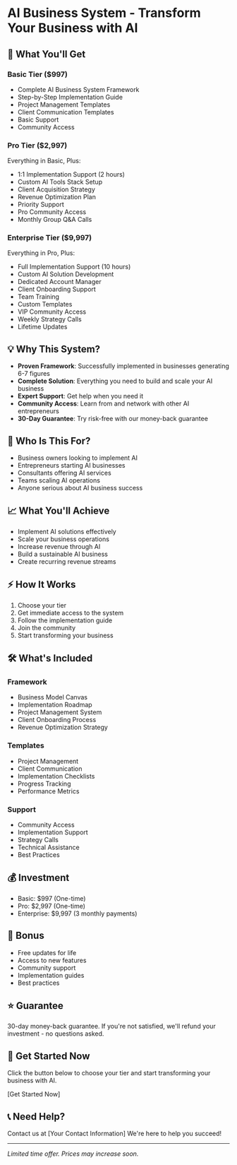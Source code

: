 # AI Business System - Transform Your Business with AI

## 🚀 What You'll Get

### Basic Tier ($997)
- Complete AI Business System Framework
- Step-by-Step Implementation Guide
- Project Management Templates
- Client Communication Templates
- Basic Support
- Community Access

### Pro Tier ($2,997)
Everything in Basic, Plus:
- 1:1 Implementation Support (2 hours)
- Custom AI Tools Stack Setup
- Client Acquisition Strategy
- Revenue Optimization Plan
- Priority Support
- Pro Community Access
- Monthly Group Q&A Calls

### Enterprise Tier ($9,997)
Everything in Pro, Plus:
- Full Implementation Support (10 hours)
- Custom AI Solution Development
- Dedicated Account Manager
- Client Onboarding Support
- Team Training
- Custom Templates
- VIP Community Access
- Weekly Strategy Calls
- Lifetime Updates

## 💡 Why This System?

- **Proven Framework**: Successfully implemented in businesses generating 6-7 figures
- **Complete Solution**: Everything you need to build and scale your AI business
- **Expert Support**: Get help when you need it
- **Community Access**: Learn from and network with other AI entrepreneurs
- **30-Day Guarantee**: Try risk-free with our money-back guarantee

## 🎯 Who Is This For?

- Business owners looking to implement AI
- Entrepreneurs starting AI businesses
- Consultants offering AI services
- Teams scaling AI operations
- Anyone serious about AI business success

## 📈 What You'll Achieve

- Implement AI solutions effectively
- Scale your business operations
- Increase revenue through AI
- Build a sustainable AI business
- Create recurring revenue streams

## ⚡️ How It Works

1. Choose your tier
2. Get immediate access to the system
3. Follow the implementation guide
4. Join the community
5. Start transforming your business

## 🛠️ What's Included

### Framework
- Business Model Canvas
- Implementation Roadmap
- Project Management System
- Client Onboarding Process
- Revenue Optimization Strategy

### Templates
- Project Management
- Client Communication
- Implementation Checklists
- Progress Tracking
- Performance Metrics

### Support
- Community Access
- Implementation Support
- Strategy Calls
- Technical Assistance
- Best Practices

## 💰 Investment

- Basic: $997 (One-time)
- Pro: $2,997 (One-time)
- Enterprise: $9,997 (3 monthly payments)

## 🎁 Bonus

- Free updates for life
- Access to new features
- Community support
- Implementation guides
- Best practices

## ⭐️ Guarantee

30-day money-back guarantee. If you're not satisfied, we'll refund your investment - no questions asked.

## 🚀 Get Started Now

Click the button below to choose your tier and start transforming your business with AI.

[Get Started Now]

## 📞 Need Help?

Contact us at [Your Contact Information]
We're here to help you succeed!

---
*Limited time offer. Prices may increase soon.* 